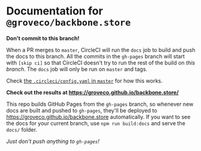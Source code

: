 # Documentation for `@groveco/backbone.store`

**Don't commit to this branch!** 

When a PR merges to `master`, CircleCI will run the `docs` job to build and push the docs to this branch. All the commits in the `gh-pages` branch will start with `[skip ci]` so that CircleCI doesn't try to run the rest of the build on _this branch_. The `docs` job will only be run on `master` and tags.

Check [the `.circleci/config.yaml` in `master`](https://github.com/groveco/backbone.store/blob/master/.circleci/config.yml) for how this works. 

**Check out the results at https://groveco.github.io/backbone.store/**

This repo builds GitHub Pages from the `gh-pages` branch, so whenever new docs are built and pushed to `gh-pages`, they'll be deployed to https://groveco.github.io/backbone.store automatically. If you want to see the docs for your current branch, use `npm run build:docs` and serve the `docs/` folder. 

_Just don't push anything to `gh-pages`!_
